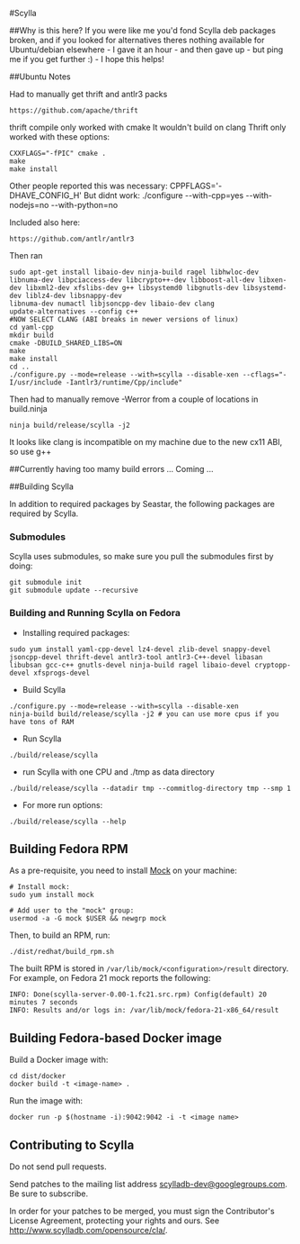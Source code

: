 #Scylla

##Why is this here?
If you were like me you'd fond Scylla deb packages broken, and if you looked for alternatives theres nothing available for Ubuntu/debian elsewhere - I gave it an hour - and then gave up - but ping me if you get further :) - I hope this helps!

##Ubuntu Notes

Had to manually get thrift and antlr3 packs
```
https://github.com/apache/thrift
```
thrift compile only worked with cmake
It wouldn't build on clang
Thrift only worked with these options:
```
CXXFLAGS="-fPIC" cmake .
make
make install
```
Other people reported this was necessary:
CPPFLAGS='-DHAVE_CONFIG_H'
But didnt work: ./configure --with-cpp=yes --with-nodejs=no --with-python=no

Included also here:
```
https://github.com/antlr/antlr3
```
Then ran
```
sudo apt-get install libaio-dev ninja-build ragel libhwloc-dev libnuma-dev libpciaccess-dev libcrypto++-dev libboost-all-dev libxen-dev libxml2-dev xfslibs-dev g++ libsystemd0 libgnutls-dev libsystemd-dev liblz4-dev libsnappy-dev
libnuma-dev numactl libjsoncpp-dev libaio-dev clang
update-alternatives --config c++
#NOW SELECT CLANG (ABI breaks in newer versions of linux)
cd yaml-cpp
mkdir build
cmake -DBUILD_SHARED_LIBS=ON
make
make install
cd ..
./configure.py --mode=release --with=scylla --disable-xen --cflags="-I/usr/include -Iantlr3/runtime/Cpp/include"
```
Then had to manually remove -Werror from a couple of locations in build.ninja
```
ninja build/release/scylla -j2
```
It looks like clang is incompatible on my machine due to the new cx11 ABI, so use g++


##Currently having too mamy build errors
...
Coming
...

##Building Scylla

In addition to required packages by Seastar, the following packages are required by Scylla.

### Submodules
Scylla uses submodules, so make sure you pull the submodules first by doing:
```
git submodule init
git submodule update --recursive
```

### Building and Running Scylla on Fedora
* Installing required packages:

```
sudo yum install yaml-cpp-devel lz4-devel zlib-devel snappy-devel jsoncpp-devel thrift-devel antlr3-tool antlr3-C++-devel libasan libubsan gcc-c++ gnutls-devel ninja-build ragel libaio-devel cryptopp-devel xfsprogs-devel
```

* Build Scylla
```
./configure.py --mode=release --with=scylla --disable-xen
ninja-build build/release/scylla -j2 # you can use more cpus if you have tons of RAM

```

* Run Scylla
```
./build/release/scylla

```

* run Scylla with one CPU and ./tmp as data directory

```
./build/release/scylla --datadir tmp --commitlog-directory tmp --smp 1
```

* For more run options:
```
./build/release/scylla --help
```

## Building Fedora RPM

As a pre-requisite, you need to install [Mock](https://fedoraproject.org/wiki/Mock) on your machine:

```
# Install mock:
sudo yum install mock

# Add user to the "mock" group:
usermod -a -G mock $USER && newgrp mock
```

Then, to build an RPM, run:

```
./dist/redhat/build_rpm.sh
```

The built RPM is stored in ``/var/lib/mock/<configuration>/result`` directory.
For example, on Fedora 21 mock reports the following:

```
INFO: Done(scylla-server-0.00-1.fc21.src.rpm) Config(default) 20 minutes 7 seconds
INFO: Results and/or logs in: /var/lib/mock/fedora-21-x86_64/result
```

## Building Fedora-based Docker image

Build a Docker image with:

```
cd dist/docker
docker build -t <image-name> .
```

Run the image with:

```
docker run -p $(hostname -i):9042:9042 -i -t <image name>
```


## Contributing to Scylla

Do not send pull requests.

Send patches to the mailing list address scylladb-dev@googlegroups.com.
Be sure to subscribe.

In order for your patches to be merged, you must sign the Contributor's
License Agreement, protecting your rights and ours.  See
http://www.scylladb.com/opensource/cla/.
